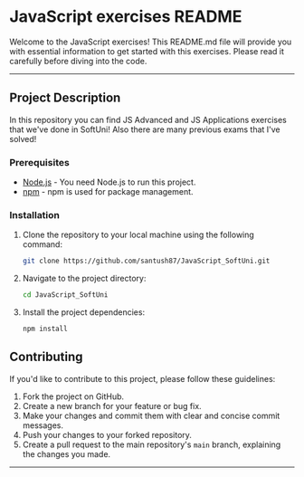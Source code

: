 # JavaScript exercises README

Welcome to the JavaScript exercises! This README.md file will provide you with essential information to get started with this exercises. Please read it carefully before diving into the code.

---

## Project Description

In this repository you can find JS Advanced and JS Applications exercises that we've done in SoftUni! Also there are many previous exams that I've solved!

### Prerequisites

- [Node.js](https://nodejs.org/) - You need Node.js to run this project.
- [npm](https://www.npmjs.com/) - npm is used for package management.

### Installation

1. Clone the repository to your local machine using the following command:

   ```bash
   git clone https://github.com/santush87/JavaScript_SoftUni.git
   ```

2. Navigate to the project directory:

   ```bash
   cd JavaScript_SoftUni
   ```

3. Install the project dependencies:

   ```bash
   npm install
   ```

## Contributing

If you'd like to contribute to this project, please follow these guidelines:

1. Fork the project on GitHub.
2. Create a new branch for your feature or bug fix.
3. Make your changes and commit them with clear and concise commit messages.
4. Push your changes to your forked repository.
5. Create a pull request to the main repository's `main` branch, explaining the changes you made.

---
